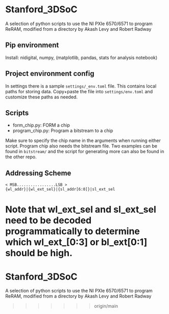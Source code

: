 # Stanford_3DSoC
A selection of python scripts to use the NI PXIe 6570/6571 to program ReRAM, modified from a directory by Akash Levy and Robert Radway

## Pip environment
Install: nidigital, numpy, (matplotlib, pandas, stats for analysis notebook)

## Project environment config
In settings there is a sample `settings/_env.toml` file. This contains
local paths for storing data. Copy+paste the file into `settings/env.toml`
and customize these paths as needed.

## Scripts
- form_chip.py: FORM a chip
- program_chip.py: Program a bitstream to a chip

Make sure to specify the chip name in the arguments when running either script. Program chip also needs the bitstream file. Two examples can be found in `bitstream/` and the script for generating more can also be found in the other repo.

## Addressing Scheme

```
< MSB.................LSB >
{wl_addr}|{wl_ext_sel}|{sl_addr[6:0]}|sl_ext_sel
```

Note that wl_ext_sel and sl_ext_sel need to be decoded programmatically to determine which wl_ext_[0:3] or bl_ext[0:1] should be high.
=======
# Stanford_3DSoC
A selection of python scripts to use the NI PXIe 6570/6571 to program ReRAM, modified from a directory by Akash Levy and Robert Radway
>>>>>>> origin/main

